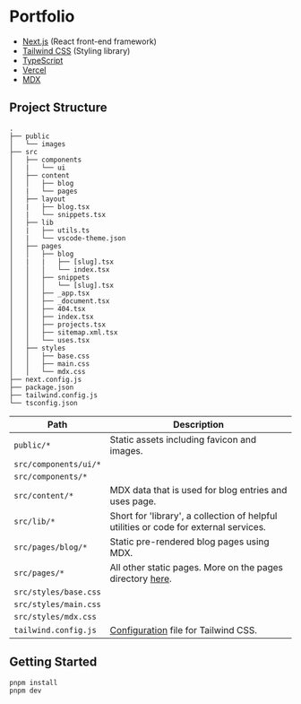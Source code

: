 # Portfolio

- [Next.js](https://nextjs.org) (React front-end framework)
- [Tailwind CSS](https://taiwindcss.com) (Styling library)
- [TypeScript](http://typescriptlang.org)
- [Vercel](https://vercel.com)
- [MDX](https://github.com/mdx-js/mdx)

## Project Structure

```
.
├── public
│   └── images
├── src
│   ├── components
│   |   └── ui
│   ├── content
│   │   ├── blog
│   |   └── pages
│   ├── layout
│   |   ├── blog.tsx
│   |   └── snippets.tsx
│   ├── lib
│   |   ├── utils.ts
│   |   └── vscode-theme.json
│   ├── pages
│   │   ├── blog
│   |   |   ├── [slug].tsx
│   │   │   └── index.tsx
│   │   ├── snippets
│   │   │   └── [slug].tsx
│   │   ├── _app.tsx
│   │   ├── _document.tsx
│   │   ├── 404.tsx
│   │   ├── index.tsx
│   │   ├── projects.tsx
│   │   ├── sitemap.xml.tsx
│   │   └── uses.tsx
│   ├── styles
│   │   ├── base.css
│   │   ├── main.css
│   │   └── mdx.css
├── next.config.js
├── package.json
├── tailwind.config.js
└── tsconfig.json
```

| Path                  | Description                                                                                               |
| --------------------- | --------------------------------------------------------------------------------------------------------- |
| `public/*`            | Static assets including favicon and images.                                                               |
| `src/components/ui/*` |                                                                                                           |
| `src/components/*`    |                                                                                                           |
| `src/content/*`       | MDX data that is used for blog entries and uses page.                                                     |
| `src/lib/*`           | Short for 'library', a collection of helpful utilities or code for external services.                     |
| `src/pages/blog/*`    | Static pre-rendered blog pages using MDX.                                                                 |
| `src/pages/*`         | All other static pages. More on the pages directory [here](https://nextjs.org/docs/basic-features/pages). |
| `src/styles/base.css` |                                                                                                           |
| `src/styles/main.css` |                                                                                                           |
| `src/styles/mdx.css`  |                                                                                                           |
| `tailwind.config.js`  | [Configuration](https://tailwindcss.com/docs/configuration) file for Tailwind CSS.                        |

## Getting Started

```bash
pnpm install
pnpm dev
```

